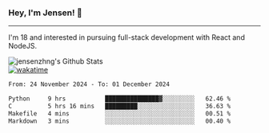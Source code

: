 ### Hey, I'm Jensen! 👋

---

I'm 18 and interested in pursuing full-stack development with React and NodeJS.

![jensenzhng's Github Stats](https://github-readme-stats.vercel.app/api?username=jensenzhng&theme=dark&show_icons=true&count_private=true)
<br />
[![wakatime](https://wakatime.com/badge/user/cbfc263d-3611-4e36-8278-8fad45fe3f62.svg)](https://wakatime.com/@cbfc263d-3611-4e36-8278-8fad45fe3f62)

<!--START_SECTION:waka-->

```txt
From: 24 November 2024 - To: 01 December 2024

Python     9 hrs           ███████████████▓░░░░░░░░░   62.46 %
C          5 hrs 16 mins   █████████░░░░░░░░░░░░░░░░   36.63 %
Makefile   4 mins          ░░░░░░░░░░░░░░░░░░░░░░░░░   00.51 %
Markdown   3 mins          ░░░░░░░░░░░░░░░░░░░░░░░░░   00.40 %
```

<!--END_SECTION:waka-->
